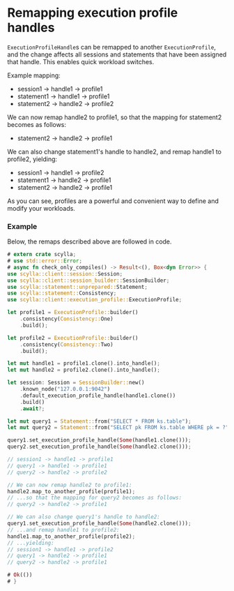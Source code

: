 # Remapping execution profile handles

`ExecutionProfileHandle`s can be remapped to another `ExecutionProfile`, and the change affects all sessions and statements that have been assigned that handle. This enables quick workload switches.

Example mapping:
* session1 -> handle1 -> profile1
* statement1 -> handle1 -> profile1
* statement2 -> handle2 -> profile2

We can now remap handle2 to profile1, so that the mapping for statement2 becomes as follows:
* statement2 -> handle2 -> profile1

We can also change statement1's handle to handle2, and remap handle1 to profile2, yielding:
* session1 -> handle1 -> profile2
* statement1 -> handle2 -> profile1
* statement2 -> handle2 -> profile1

As you can see, profiles are a powerful and convenient way to define and modify your workloads.

### Example
Below, the remaps described above are followed in code.
```rust
# extern crate scylla;
# use std::error::Error;
# async fn check_only_compiles() -> Result<(), Box<dyn Error>> {
use scylla::client::session::Session;
use scylla::client::session_builder::SessionBuilder;
use scylla::statement::unprepared::Statement;
use scylla::statement::Consistency;
use scylla::client::execution_profile::ExecutionProfile;

let profile1 = ExecutionProfile::builder()
    .consistency(Consistency::One)
    .build();

let profile2 = ExecutionProfile::builder()
    .consistency(Consistency::Two)
    .build();

let mut handle1 = profile1.clone().into_handle();
let mut handle2 = profile2.clone().into_handle();

let session: Session = SessionBuilder::new()
    .known_node("127.0.0.1:9042")
    .default_execution_profile_handle(handle1.clone())
    .build()
    .await?;

let mut query1 = Statement::from("SELECT * FROM ks.table");
let mut query2 = Statement::from("SELECT pk FROM ks.table WHERE pk = ?");

query1.set_execution_profile_handle(Some(handle1.clone()));
query2.set_execution_profile_handle(Some(handle2.clone()));

// session1 -> handle1 -> profile1
// query1 -> handle1 -> profile1
// query2 -> handle2 -> profile2

// We can now remap handle2 to profile1:
handle2.map_to_another_profile(profile1);
// ...so that the mapping for query2 becomes as follows:
// query2 -> handle2 -> profile1

// We can also change query1's handle to handle2:
query1.set_execution_profile_handle(Some(handle2.clone()));
// ...and remap handle1 to profile2:
handle1.map_to_another_profile(profile2);
// ...yielding:
// session1 -> handle1 -> profile2
// query1 -> handle2 -> profile1
// query2 -> handle2 -> profile1

# Ok(())
# }
```